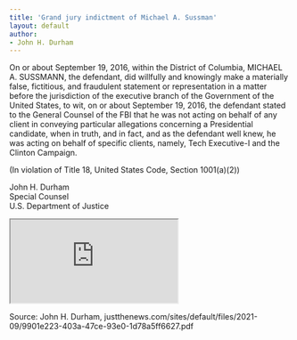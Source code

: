 ```yaml
---
title: 'Grand jury indictment of Michael A. Sussman'
layout: default
author:
- John H. Durham
---
```


On or about September 19, 2016, within the District of Columbia, MICHAEL A. SUSSMANN, the defendant, did willfully and knowingly make a materially false, fictitious, and fraudulent statement or representation in a matter before the jurisdiction of the executive branch of the Government of the United States, to wit, on or about September 19, 2016, the defendant stated to the General Counsel of the FBI that he was not acting on behalf of any client in conveying particular allegations concerning a Presidential candidate, when in truth, and in fact, and as the defendant well knew, he was acting on behalf of specific clients, namely, Tech Executive-I and the Clinton Campaign.

(In violation of Title 18, United States Code, Section 1001(a)(2))

John H. Durham<br>
Special Counsel<br>
U.S. Department of Justice

<iframe src="https://justthenews.com/sites/default/files/2021-09/9901e223-403a-47ce-93e0-1d78a5ff6627.pdf" class="pdf"></iframe>

Source: John H. Durham, justthenews.com/sites/default/files/2021-09/9901e223-403a-47ce-93e0-1d78a5ff6627.pdf
